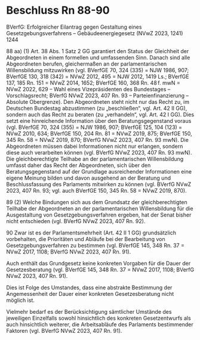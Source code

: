 # Beschluss Rn 88-90


BVerfG: Erfolgreicher Eilantrag gegen Gestaltung eines Gesetzgebungsverfahrens – Gebäudeenergiegesetz (NVwZ 2023, 1241) 1244

88
aa) (1) Art. 38 Abs. 1 Satz 2 GG garantiert den Status der Gleichheit der Abgeordneten in einem formellen und umfassenden Sinn. Danach sind alle Abgeordneten berufen, gleichermaßen an der parlamentarischen Willensbildung mitzuwirken (vgl. BVerfGE 70, 324 (335) = NJW 1986, 907; BVerfGE 130, 318 (342) = NVwZ 2012, 495 = NJW 2012, 1419 Ls.; BVerfGE 137, 185 Rn. 151 = NVwZ 2014, 1652; BVerfGE 160, 368 Rn. 48 f. mwN = NVwZ 2022, 629 – Wahl eines Vizepräsidenten des Bundestages – Vorschlagsrecht; BVerfG NVwZ 2023, 407 Rn. 93 – Parteienfinanzierung – Absolute Obergrenze). Den Abgeordneten steht nicht nur das Recht zu, im Deutschen Bundestag abzustimmen (zu „beschließen“, vgl. Art. 42 II GG), sondern auch das Recht zu beraten (zu „verhandeln“, vgl. Art. 42 I GG). Dies setzt eine hinreichende Information über den Beratungsgegenstand voraus (vgl. BVerfGE 70, 324 (355) = NJW 1986, 907; BVerfGE 125, 104 (123) = NVwZ 2010, 634; BVerfGE 150, 204 Rn. 81 = NVwZ 2019, 875; BVerfGE 150, 345 Rn. 58 = NVwZ 2019, 870; BVerfG NVwZ 2023, 407 Rn. 93 mwN). Die Abgeordneten müssen dabei Informationen nicht nur erlangen, sondern diese auch verarbeiten können (vgl. BVerfG NVwZ 2023, 407 Rn. 93 mwN). Die gleichberechtigte Teilhabe an der parlamentarischen Willensbildung umfasst daher das Recht der Abgeordneten, sich über den Beratungsgegenstand auf der Grundlage ausreichender Informationen eine eigene Meinung bilden und davon ausgehend an der Beratung und Beschlussfassung des Parlaments mitwirken zu können (vgl. BVerfG NVwZ 2023, 407 Rn. 93; vgl. auch BVerfGE 150, 345 Rn. 58 = NVwZ 2019, 870).

89
(2) Welche Bindungen sich aus dem Grundsatz der gleichberechtigten Teilhabe der Abgeordneten an der parlamentarischen Willensbildung für die Ausgestaltung von Gesetzgebungsverfahren ergeben, hat der Senat bisher nicht entschieden (vgl. BVerfG NVwZ 2023, 407 Rn. 92).

90
Zwar ist es der Parlamentsmehrheit (Art. 42 II 1 GG) grundsätzlich vorbehalten, die Prioritäten und Abläufe bei der Bearbeitung von Gesetzgebungsverfahren zu bestimmen (vgl. BVerfGE 145, 348 Rn. 37 = NVwZ 2017, 1108; BVerfG NVwZ 2023, 407 Rn. 91). 

Auch enthält das Grundgesetz keine konkreten Vorgaben für die Dauer der Gesetzesberatung (vgl. BVerfGE 145, 348 Rn. 37 = NVwZ 2017, 1108; BVerfG NVwZ 2023, 407 Rn. 91). 

Dies ist Folge des Umstandes, dass eine abstrakte Bestimmung der Angemessenheit der Dauer einer konkreten Gesetzesberatung nicht möglich ist. 

Vielmehr bedarf es der Berücksichtigung sämtlicher Umstände des jeweiligen Einzelfalls sowohl hinsichtlich des konkreten Gesetzentwurfs als auch hinsichtlich weiterer, die Arbeitsabläufe des Parlaments bestimmender Faktoren (vgl. BVerfG NVwZ 2023, 407 Rn. 91).

